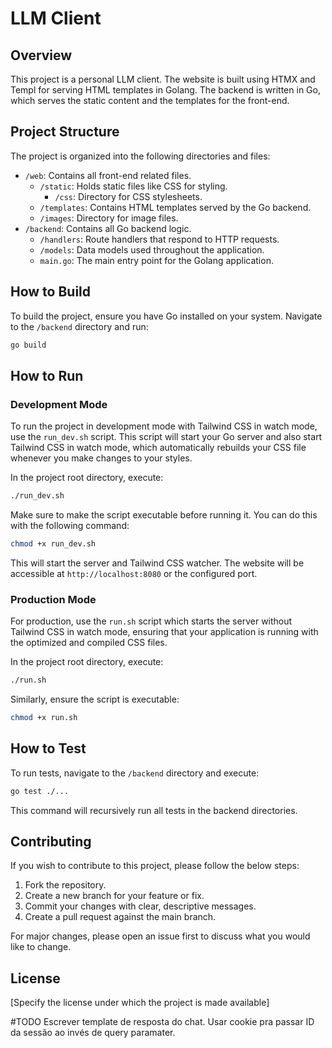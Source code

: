 # LLM Client

## Overview

This project is a personal LLM client. The website is built using HTMX and Templ for serving HTML templates in Golang. The backend is written in Go, which serves the static content and the templates for the front-end.

## Project Structure

The project is organized into the following directories and files:

- `/web`: Contains all front-end related files.
  - `/static`: Holds static files like CSS for styling.
    - `/css`: Directory for CSS stylesheets.
  - `/templates`: Contains HTML templates served by the Go backend.
  - `/images`: Directory for image files.
- `/backend`: Contains all Go backend logic.
  - `/handlers`: Route handlers that respond to HTTP requests.
  - `/models`: Data models used throughout the application.
  - `main.go`: The main entry point for the Golang application.

## How to Build

To build the project, ensure you have Go installed on your system. Navigate to the `/backend` directory and run:

```sh
go build
```

## How to Run

### Development Mode

To run the project in development mode with Tailwind CSS in watch mode, use the `run_dev.sh` script. This script will start your Go server and also start Tailwind CSS in watch mode, which automatically rebuilds your CSS file whenever you make changes to your styles.

In the project root directory, execute:

```sh
./run_dev.sh
```

Make sure to make the script executable before running it. You can do this with the following command:

```sh
chmod +x run_dev.sh
```

This will start the server and Tailwind CSS watcher. The website will be accessible at `http://localhost:8080` or the configured port.

### Production Mode

For production, use the `run.sh` script which starts the server without Tailwind CSS in watch mode, ensuring that your application is running with the optimized and compiled CSS files.

In the project root directory, execute:

```sh
./run.sh
```

Similarly, ensure the script is executable:

```sh
chmod +x run.sh
```


## How to Test

To run tests, navigate to the `/backend` directory and execute:

```sh
go test ./...
```

This command will recursively run all tests in the backend directories.

## Contributing

If you wish to contribute to this project, please follow the below steps:

1. Fork the repository.
2. Create a new branch for your feature or fix.
3. Commit your changes with clear, descriptive messages.
4. Create a pull request against the main branch.

For major changes, please open an issue first to discuss what you would like to change.

## License

[Specify the license under which the project is made available]


#TODO
Escrever template de resposta do chat.
Usar cookie pra passar ID da sessão ao invés de query paramater.
